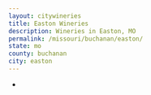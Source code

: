 ```yaml
---
layout: citywineries
title: Easton Wineries
description: Wineries in Easton, MO
permalink: /missouri/buchanan/easton/
state: mo
county: buchanan
city: easton
---
```

-
